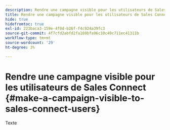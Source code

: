 ```yaml
---
description: Rendre une campagne visible pour les utilisateurs de Sales Connect - Documents Marketo - Documentation du produit
title: Rendre une campagne visible pour les utilisateurs de Sales Connect
hide: true
hidefromtoc: true
exl-id: 223baca3-159e-4f0d-b26f-f4c924a39fc3
source-git-commit: 4f7cfd2abfd2fa169bfa96c10c49c711ec41311b
workflow-type: tm+mt
source-wordcount: '29'
ht-degree: 3%

---
```


# Rendre une campagne visible pour les utilisateurs de Sales Connect {#make-a-campaign-visible-to-sales-connect-users}

Texte
